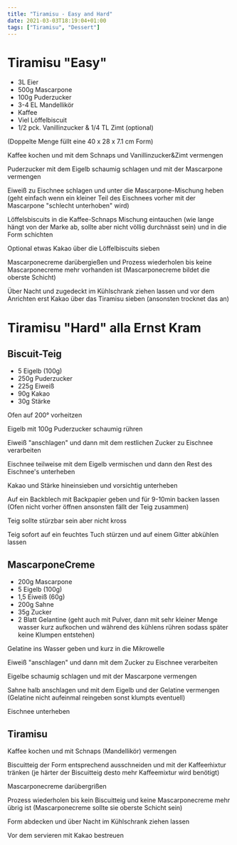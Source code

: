 ```yaml
---
title: "Tiramisu - Easy and Hard"
date: 2021-03-03T18:19:04+01:00
tags: ["Tiramisu", "Dessert"]
---
```


Tiramisu "Easy"
============ 

- 3L Eier
- 500g Mascarpone
- 100g Puderzucker
- 3-4 EL Mandellikör
- Kaffee
- Viel Löffelbiscuit 
- 1/2 pck. Vanillinzucker & 1/4 TL Zimt (optional)

(Doppelte Menge füllt eine 40 x 28 x 7.1 cm Form)

Kaffee kochen und mit dem Schnaps und Vanillinzucker&Zimt vermengen

Puderzucker mit dem Eigelb schaumig schlagen und mit der Mascarpone vermengen

Eiweiß zu Eischnee schlagen und unter die Mascarpone-Mischung heben (geht einfach wenn ein kleiner Teil des Eischnees vorher mit der Mascarpone "schlecht unterhoben" wird)

Löffelsbiscuits in die Kaffee-Schnaps Mischung eintauchen (wie lange hängt von der Marke ab, sollte aber nicht völlig durchnässt sein) und in die Form schichten

Optional etwas Kakao über die Löffelbiscuits sieben

Mascarponecreme darübergießen und Prozess wiederholen bis keine Mascarponecreme mehr vorhanden ist (Mascarponecreme bildet die oberste Schicht)

Über Nacht und zugedeckt im Kühlschrank ziehen lassen und vor dem Anrichten erst Kakao über das Tiramisu sieben (ansonsten trocknet das an)



Tiramisu "Hard" alla Ernst Kram
============ 

Biscuit-Teig
------------

- 5 Eigelb (100g)
- 250g Puderzucker
- 225g Eiweiß
- 90g Kakao
- 30g Stärke

Ofen auf 200° vorheitzen

Eigelb mit 100g Puderzucker schaumig rühren

Eiweiß "anschlagen" und dann mit dem restlichen Zucker zu Eischnee verarbeiten

Eischnee teilweise mit dem Eigelb vermischen und dann den Rest des Eischnee's unterheben

Kakao und Stärke hineinsieben und vorsichtig unterheben

Auf ein Backblech mit Backpapier geben und für 9-10min backen lassen (Ofen nicht vorher öffnen ansonsten fällt der Teig zusammen) 

Teig sollte stürzbar sein aber nicht kross 

Teig sofort auf ein feuchtes Tuch stürzen und auf einem Gitter abkühlen lassen


MascarponeCreme
------------

- 200g Mascarpone
- 5 Eigelb (100g)
- 1,5 Eiweiß (60g)
- 200g Sahne
- 35g Zucker
- 2 Blatt Gelantine (geht auch mit Pulver, dann mit sehr kleiner Menge wasser kurz aufkochen und während des kühlens rühren sodass später keine Klumpen entstehen)

Gelatine ins Wasser geben und kurz in die Mikrowelle

Eiweiß "anschlagen" und dann mit dem Zucker zu Eischnee verarbeiten

Eigelbe schaumig schlagen und mit der Mascarpone vermengen

Sahne halb anschlagen und mit dem Eigelb und der Gelatine vermengen (Gelatine nicht aufeinmal reingeben sonst klumpts eventuell)

Eischnee unterheben


Tiramisu
------------

Kaffee kochen und mit Schnaps (Mandellikör) vermengen

Biscuitteig der Form entsprechend ausschneiden und mit der Kaffeeḿixtur tränken (je härter der Biscuitteig desto mehr Kaffeemixtur wird benötigt)

Mascarponecreme darübergrißen 

Prozess wiederholen bis kein Biscuitteig und keine Mascarponecreme mehr übrig ist (Mascarponecreme sollte sie oberste Schicht sein)

Form abdecken und über Nacht im Kühlschrank ziehen lassen

Vor dem servieren mit Kakao bestreuen

